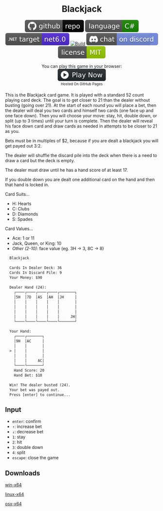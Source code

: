 <h1 align="center">
	Blackjack
</h1>

<p align="center">
	<a href="https://github.com/dotnet/dotnet-console-games" alt="GitHub repo"><img alt="flat" src="../../.github/resources/github-repo-black.svg"></a>
	<a href="https://docs.microsoft.com/en-us/dotnet/csharp/" alt="GitHub repo"><img alt="Language C#" src="../../.github/resources/language-csharp.svg"></a>
	<a href="https://dotnet.microsoft.com/download"><img src="../../.github/resources/dotnet-badge.svg" title="Target Framework" alt="Target Framework"></a>
	<a href="https://github.com/dotnet/dotnet-console-games/actions"><img src="https://github.com/dotnet/dotnet-console-games/workflows/Blackjack%20Build/badge.svg" title="Goto Build" alt="Build"></a>
	<a href="https://discord.gg/4XbQbwF" alt="Discord"><img src="../../.github/resources/discord-badge.svg" title="Go To Discord Server" alt="Discord"/></a>
	<a href="../../LICENSE" alt="license"><img src="../../.github/resources/license-MIT-green.svg" /></a>
</p>

<p align="center">
	You can play this game in your browser:
	<br />
	<a href="https://zacharypatten.github.io/dotnet-console-games/Blackjack" alt="Play Now">
		<sub><img height="40"src="../../.github/resources/play-badge.svg" title="Play Now" alt="Play Now"/></sub>
	</a>
	<br />
	<sup>Hosted On GitHub Pages</sup>
</p>

This is the Blackjack card game. It is played with a standard 52 count playing card deck. The goal is to get closer to 21 than the dealer without busting (going over 21). At the start of each round you will place a bet, then the dealer will deal you two cards and himself two cards (one face up and one face down). Then you will choose your move: stay, hit, double down, or split (up to 3 times) until your turn is complete. Then the dealer will reveal his face down card and draw cards as needed in attempts to be closer to 21 as you.

Bets must be in multiples of $2, because if you are dealt a blackjack you will get payed out 3:2.

The dealer will shuffle the discard pile into the deck when there is a need to draw a card but the deck is empty.

The dealer must draw until he has a hand score of at least 17.

If you double down you are dealt one additional card on the hand and then that hand is locked in.

Card Suits...
- H: Hearts
- C: Clubs
- D: Diamonds
- S: Spades

Card Values...
- Ace: 1 or 11
- Jack, Queen, or King: 10
- _Other (2-10)_: face value (eg. 3H -> 3, 8C -> 8)

```
  Blackjack

  Cards In Dealer Deck: 36
  Cards In Discard Pile: 9
  Your Money: $90

  Dealer Hand (24):
    ┌────┌────┌────┌────┌───────┐
    │5H  │7D  │AS  │AH  │JH     │
    │    │    │    │    │       │
    │    │    │    │    │       │
    │    │    │    │    │       │
    │    │    │    │    │     JH│
    └────└────└────└────└───────┘

  Your Hand:
    ┌────┌───────┐
    │9H  │AC     │
    │    │       │
  > │    │       │
    │    │       │
    │    │     AC│
    └────└───────┘
    Hand Score: 20
    Hand Bet: $10

  Win! The dealer busted (24).
  Your bet was payed out.
  Press [enter] to continue...
```

## Input

- `enter`: confirm
- `↑`: increase bet
- `↓`: decrease bet
- `1`: stay
- `2`: hit
- `3`: double down
- `4`: split
- `escape`: close the game

## Downloads

[win-x64](https://github.com/dotnet/dotnet-console-games/raw/binaries/win-x64/Blackjack.exe)

[linux-x64](https://github.com/dotnet/dotnet-console-games/raw/binaries/linux-x64/Blackjack)

[osx-x64](https://github.com/dotnet/dotnet-console-games/raw/binaries/osx-x64/Blackjack)
